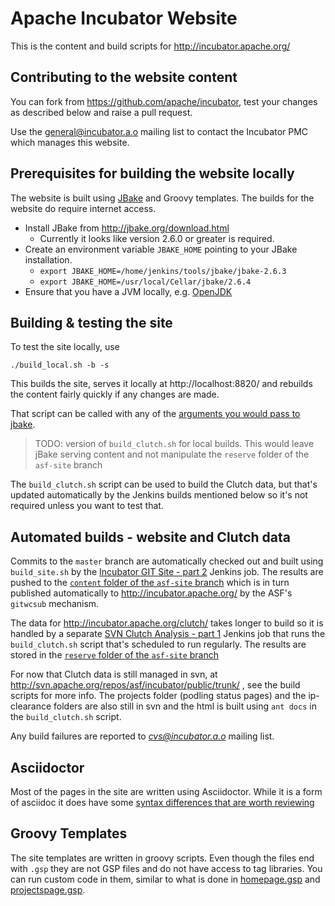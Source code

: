 # Apache Incubator Website

This is the content and build scripts for http://incubator.apache.org/

## Contributing to the website content

You can fork from https://github.com/apache/incubator, test your changes as described below
and raise a pull request.

Use the [general@incubator.a.o](https://lists.apache.org/list.html?general@incubator.apache.org) mailing list to contact
the Incubator PMC which manages this website.

## Prerequisites for building the website locally

The website is built using [JBake](https://jbake.org/) and Groovy templates.
The builds for the website do require internet access.

- Install JBake from http://jbake.org/download.html
  - Currently it looks like version 2.6.0 or greater is required.
- Create an environment variable `JBAKE_HOME` pointing to your JBake installation.
  - `export JBAKE_HOME=/home/jenkins/tools/jbake/jbake-2.6.3`
  - `export JBAKE_HOME=/usr/local/Cellar/jbake/2.6.4`
- Ensure that you have a JVM locally, e.g. [OpenJDK](http://openjdk.java.net/install/)

## Building & testing the site

To test the site locally, use 

    ./build_local.sh -b -s
    
This builds the site, serves it locally at  http://localhost:8820/ and rebuilds the content fairly
quickly if any changes are made.

That script can be called with any of the [arguments you would pass to jbake](https://jbake.org/docs/2.6.4/#bake_command).

> TODO: version of `build_clutch.sh` for local builds. This would leave jBake serving content and not manipulate the
> `reserve` folder of the `asf-site` branch

The `build_clutch.sh` script can be used to build the Clutch data, but that's updated automatically by the Jenkins builds
mentioned below so it's not required unless you want to test that.

## Automated builds - website and Clutch data

Commits to the `master` branch are automatically checked out and built using `build_site.sh` by the 
[Incubator GIT Site - part 2](https://builds.apache.org/view/H-L/view/Incubator/job/Incubator%20GIT%20Site%20-%20part%202/)
Jenkins job. The results are pushed to the [`content` folder of the `asf-site` branch](https://github.com/apache/incubator/tree/asf-site/content)
which is in turn published automatically to http://incubator.apache.org/ by the ASF's `gitwcsub` mechanism.

The data for http://incubator.apache.org/clutch/ takes longer to build so it is handled by a separate
[SVN Clutch Analysis - part 1](https://builds.apache.org/view/H-L/view/Incubator/job/Incubator%20SVN%20Clutch%20Analysis%20-%20part%201/)
Jenkins job that runs the `build_clutch.sh` script that's scheduled to run regularly. The results are stored in the 
[`reserve` folder of the `asf-site` branch](https://github.com/apache/incubator/tree/asf-site/reserve)

For now that Clutch data is still managed in svn, at http://svn.apache.org/repos/asf/incubator/public/trunk/ , see
the build scripts for more info. The projects folder (podling status pages) and the ip-clearance folders are also still in svn
and the html is built using `ant docs` in the `build_clutch.sh` script.

Any build failures are reported to *[cvs@incubator.a.o](https://lists.apache.org/list.html?cvs@incubator.apache.org)*
mailing list.

## Asciidoctor

Most of the pages in the site are written using Asciidoctor.
While it is a form of asciidoc it does have some [syntax differences that are worth reviewing](http://asciidoctor.org/docs/asciidoc-syntax-quick-reference/)

## Groovy Templates

The site templates are written in groovy scripts.
Even though the files end with `.gsp` they are not GSP files and do not have access to tag libraries.
You can run custom code in them, similar to what is done in [homepage.gsp](templates/homepage.gsp) and [projectspage.gsp](templates/projectspage.gsp).
